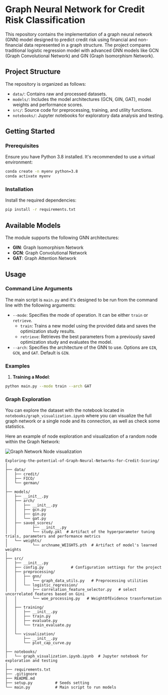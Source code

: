 # Graph Neural Network for Credit Risk Classification

This repository contains the implementation of a graph neural network (GNN) model designed to predict credit risk using financial and non-financial data represented in a graph structure. The project compares traditional logistic regression model with advanced GNN models like GCN (Graph Convolutional Network) and GIN (Graph Isomorphism Network).

## Project Structure

The repository is organized as follows:

- `data/`: Contains raw and processed datasets.
- `models/`: Includes the model architectures (GCN, GIN, GAT), model weights and performance scores.
- `src/`: Source code for preprocessing, training, and utility functions.
- `notebooks/`: Jupyter notebooks for exploratory data analysis and testing.

## Getting Started

### Prerequisites

Ensure you have Python 3.8 installed. It's recommended to use a virtual environment:

```bash
conda create -n myenv python=3.8
conda activate myenv
```

### Installation
Install the required dependencies:

```bash
pip install -r requirements.txt
```
## Available Models

The module supports the following GNN architectures:
- **GIN**: Graph Isomorphism Network
- **GCN**: Graph Convolutional Network
- **GAT**: Graph Attention Network

## Usage

### Command Line Arguments

The main script is `main.py` and it's designed to be run from the command line with the following arguments:

- `--mode`: Specifies the mode of operation. It can be either `train` or `retrieve`.
  - `train`: Trains a new model using the provided data and saves the optimization study results.
  - `retrieve`: Retrieves the best parameters from a previously saved optimization study and evaluates the model.
- `--arch`: Specifies the architecture of the GNN to use. Options are `GIN`, `GCN`, and `GAT`. Default is `GIN`.

### Examples

1. **Training a Model**:
```bash
python main.py --mode train --arch GAT
```

### Graph Exploration

You can explore the dataset with the notebook located in `notebooks/graph_visualization.ipynb` where you can visualize the full graph network or a single node and its connection, as well as check some statistics.

Here an example of node exploration and visualization of a random node within the Graph Network:


![Graph Network Node visualization](![image](https://drive.google.com/uc?export=view&id=1MzYSArbVbwc9o34fMKVRS0fE6Dml40gj))



```
Exploring-the-potential-of-Graph-Neural-Networks-for-Credit-Scoring/
│
├── data/
│   ├── credit/
│   ├── FICO/
│   └── german/
│
├── models/
│   ├── __init__.py
│   ├── arch/
│   │   ├── __init__.py
│   │   ├── gcn.py
│   │   ├── gin.py
│   │   └── gat.py           
│   ├── saved_scores/
│   │       ├── __init__.py
│   │       └── study.pkl  # Artifact of the hyperparameter tuning trials, parameters and performance metrics
│   └── weights/
│           └── archname_WEIGHTS.pth  # Artifact of model's learned weights 
│
├── src/
│   ├── __init__.py
│   ├── config.py            # Configuration settings for the project
│   ├── preprocessing/
│   │   ├── gnn/
│   │   │   └── graph_data_utils.py   # Preprocessing utilities
│   │   └── logistic_regression/
│   │       ├── correlation_feature_selector.py   # select uncorrelated features based on Gini
│   │       └── woe_processing.py   # WeightOfEvidence trasnformation
│   │
│   ├── training/
│   │   ├── __init__.py
│   │   ├── train.py
│   │   ├── evaluate.py
│   │   └── train_evaluate.py
│   │
│   └── visualization/
│       ├── __init__.py
│       └── plot_cap_curve.py
│
├── notebooks/
│   └── graph_visualization.ipynb.ipynb  # Jupyter notebook for exploration and testing
│
├── requirements.txt
├── .gitignore
├── README.md
├── setup.py          # Seeds setting
└── main.py           # Main script to run models
```

